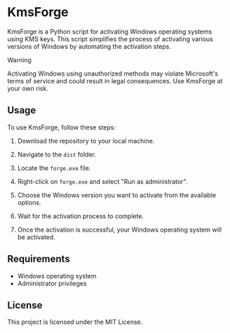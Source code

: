 # KmsForge

KmsForge is a Python script for activating Windows operating systems using KMS keys. This script simplifies the process of activating various versions of Windows by automating the activation steps.

> [!Warning]
> Activating Windows using unauthorized methods may violate Microsoft's terms of service and could result in legal consequences. Use KmsForge at your own risk.

## Usage

To use KmsForge, follow these steps:

1. Download the repository to your local machine.

2. Navigate to the `dist` folder.

3. Locate the `forge.exe` file.

4. Right-click on `forge.exe` and select "Run as administrator".

5. Choose the Windows version you want to activate from the available options.

6. Wait for the activation process to complete.

7. Once the activation is successful, your Windows operating system will be activated.

## Requirements

- Windows operating system
- Administrator privileges

## License

This project is licensed under the MIT License.
